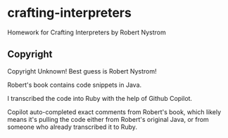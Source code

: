 # crafting-interpreters

Homework for Crafting Interpreters by Robert Nystrom

## Copyright

Copyright Unknown! Best guess is Robert Nystrom!

Robert's book contains code snippets in Java.

I transcribed the code into Ruby with the help
of Github Copilot.

Copilot auto-completed exact comments from Robert's book, which likely means
it's pulling the code either from Robert's original Java, or from someone who
already transcribed it to Ruby.
